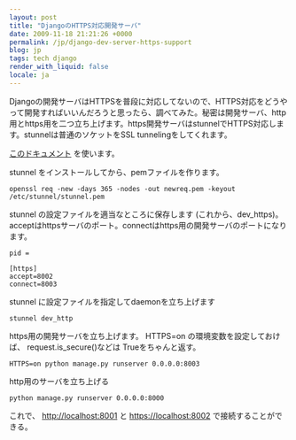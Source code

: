 ```yaml
---
layout: post
title: "DjangoのHTTPS対応開発サーバ"
date: 2009-11-18 21:21:26 +0000
permalink: /jp/django-dev-server-https-support
blog: jp
tags: tech django
render_with_liquid: false
locale: ja
---
```


Djangoの開発サーバはHTTPSを普段に対応してないので、HTTPS対応をどうやって開発すればいいんだろうと思ったら、調べてみた。秘密は開発サーバ、http用とhttps用を二つ立ち上げます。https開発サーバはstunnelでHTTPS対応します。stunnelは普通のソケットをSSL
tunnelingをしてくれます。

[このドキュメント](http://www.stunnel.org/examples/https_windows.html) を使います。

stunnel をインストールしてから、pemファイルを作ります。

```text
openssl req -new -days 365 -nodes -out newreq.pem -keyout /etc/stunnel/stunnel.pem
```

stunnel の設定ファイルを適当なところに保存します
(これから、dev_https)。acceptはhttpsサーバのポート。connectはhttps用の開発サーバのポートになります。

```text
pid =

[https]
accept=8002
connect=8003
```

stunnel に設定ファイルを指定してdaemonを立ち上げます

```text
stunnel dev_http
```

https用の開発サーバを立ち上げます。 HTTPS=on の環境変数を設定しておけば、 request.is_secure()などは
Trueをちゃんと返す。

```text
HTTPS=on python manage.py runserver 0.0.0.0:8003
```

http用のサーバを立ち上げる

```text
python manage.py runserver 0.0.0.0:8000
```

これで、 <http://localhost:8001> と <https://localhost:8002> で接続することができる。
